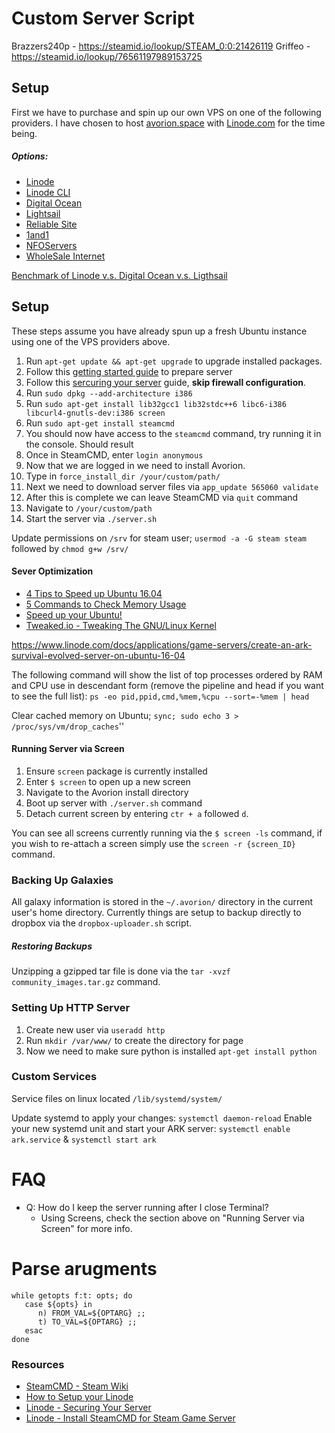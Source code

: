 # Custom Server Script

Brazzers240p - https://steamid.io/lookup/STEAM_0:0:21426119
Griffeo - https://steamid.io/lookup/76561197989153725


## Setup

First we have to purchase and spin up our own VPS on one of the following providers.  I have chosen to host [avorion.space](http://avorion.space) with [Linode.com](http://linode.com) for the time being.


##### Options:

- [Linode](https://www.linode.com/pricing)
 - [Linode CLI](https://github.com/linode/cli)
- [Digital Ocean](https://www.digitalocean.com/pricing/#droplet)
- [Lightsail](https://amazonlightsail.com/pricing/)
- [Reliable Site](http://www.reliablesite.net/dedicated-servers/)
- [1and1](https://www.1and1.com/game-server-hosting)
- [NFOServers](https://www.nfoservers.com/order-virtual-dedicated-server.php)
- [WholeSale Internet](https://www.wholesaleinternet.net/dedicated/)

[Benchmark of Linode v.s. Digital Ocean v.s. Ligthsail](https://joshtronic.com/2016/12/01/ten-dollar-showdown-linode-vs-digitalocean-vs-lightsail/)

## Setup

These steps assume you have already spun up a fresh Ubuntu instance using one of the VPS providers above.

1. Run `apt-get update && apt-get upgrade` to upgrade installed packages.
2. Follow this [getting started guide](https://www.linode.com/docs/getting-started) to prepare server
3. Follow this [sercuring your server](https://www.linode.com/docs/security/securing-your-server) guide, **skip firewall configuration**.
4. Run `sudo dpkg --add-architecture i386`
5. Run `sudo apt-get install lib32gcc1 lib32stdc++6 libc6-i386 libcurl4-gnutls-dev:i386 screen`
6. Run `sudo apt-get install steamcmd`
7. You should now have access to the `steamcmd` command, try running it in the console.  Should result
8. Once in SteamCMD, enter `login anonymous`
9. Now that we are logged in we need to install Avorion.
10. Type in `force_install_dir /your/custom/path/`
11. Next we need to download server files via `app_update 565060 validate`
12. After this is complete we can leave SteamCMD via `quit` command
13. Navigate to `/your/custom/path`
14. Start the server via `./server.sh`


Update permissions on `/srv` for steam user;
`usermod -a -G steam steam` followed by `chmod g+w /srv/`

#### Sever Optimization

- [4 Tips to Speed up Ubuntu 16.04](https://www.linuxbabe.com/ubuntu/4-tips-speed-up-ubuntu-16-04)
- [5 Commands to Check Memory Usage](https://www.linux.com/blog/5-commands-check-memory-usage-linux)
- [Speed up your Ubuntu!](https://sites.google.com/site/easylinuxtipsproject/speed)
- [Tweaked.io - Tweaking The GNU/Linux Kernel](https://tweaked.io/guide/kernel/)

https://www.linode.com/docs/applications/game-servers/create-an-ark-survival-evolved-server-on-ubuntu-16-04


The following command will show the list of top processes ordered by RAM and CPU use in descendant form (remove the pipeline and head if you want to see the full list): `ps -eo pid,ppid,cmd,%mem,%cpu --sort=-%mem | head`


Clear cached memory on Ubuntu;
`sync; sudo echo 3 > /proc/sys/vm/drop_caches`''

#### Running Server via Screen

1. Ensure `screen` package is currently installed
2. Enter `$ screen` to open up a new screen
3. Navigate to the Avorion install directory
4. Boot up server with `./server.sh` command
5. Detach current screen by entering `ctr + a` followed `d`.

You can see all screens currently running via the `$ screen -ls` command, if you wish to re-attach a screen simply use the `screen -r {screen_ID}` command.


### Backing Up Galaxies

All galaxy information is stored in the `~/.avorion/` directory in the current user's home directory.  Currently things are setup to backup directly to dropbox via the `dropbox-uploader.sh` script.

##### Restoring Backups

Unzipping a gzipped tar file is done via the `tar -xvzf community_images.tar.gz` command.


### Setting Up HTTP Server

1. Create new user via `useradd http`
2. Run `mkdir /var/www/` to create the directory for page
3. Now we need to make sure python is installed `apt-get install python`



### Custom Services

Service files on linux located `/lib/systemd/system/`

Update systemd to apply your changes: `systemctl daemon-reload`
Enable your new systemd unit and start your ARK server: `systemctl enable ark.service` & `systemctl start ark`


# FAQ

* Q: How do I keep the server running after I close Terminal?
	* Using Screens, check the section above on "Running Server via Screen" for more info.


# Parse arugments
```
while getopts f:t: opts; do
   case ${opts} in
      n) FROM_VAL=${OPTARG} ;;
      t) TO_VAL=${OPTARG} ;;
   esac
done
```

### Resources

- [SteamCMD - Steam Wiki](https://developer.valvesoftware.com/wiki/SteamCMD)
- [How to Setup your Linode](http://feross.org/how-to-setup-your-linode/)
- [Linode - Securing Your Server](https://www.linode.com/docs/security/securing-your-server)
- [Linode - Install SteamCMD for Steam Game Server](https://www.linode.com/docs/applications/game-servers/install-steamcmd-for-a-steam-game-server)